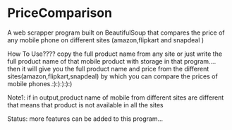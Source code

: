 # PriceComparison
A web scrapper program built on BeautifulSoup that compares the price of any mobile phone on different sites (amazon,flipkart and snapdeal )

How To Use????
        copy the full product name from any site or just write the full product name of that mobile product with storage in that program....
then it will give you the full product name and price from the different sites(amazon,flipkart,snapdeal)
by which you can compare the prices of mobile phones.:):):):):)

Note1:      if in output,product name of mobile from different sites are different that means that product is not available in all the sites

Status:
       more features can be added to this program...
